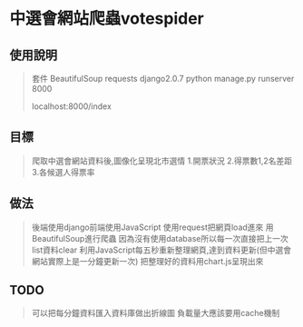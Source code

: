 # 中選會網站爬蟲votespider

## 使用說明
>套件 BeautifulSoup requests django2.0.7
>python manage.py runserver 8000
>
>localhost:8000/index
## 目標
>爬取中選會網站資料後,圖像化呈現北市選情
>1.開票狀況
>2.得票數1,2名差距
>3.各候選人得票率
>
## 做法
>後端使用django前端使用JavaScript
>使用request把網頁load進來
>用BeautifulSoup進行爬蟲
>因為沒有使用database所以每一次直接把上一次list資料clear
>利用JavaScript每五秒重新整理網頁,達到資料更新(但中選會網站實際上是一分鐘更新一次)
>把整理好的資料用chart.js呈現出來

## TODO
>可以把每分鐘資料匯入資料庫做出折線圖
>負載量大應該要用cache機制

